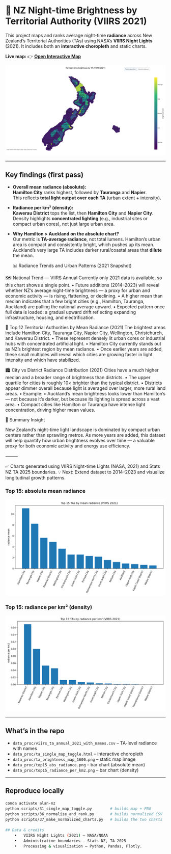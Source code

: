 # 🌃 NZ Night-time Brightness by Territorial Authority (VIIRS 2021)

This project maps and ranks average night-time **radiance** across New Zealand’s Territorial Authorities (TAs) using NASA’s **VIIRS Night Lights** (2021). It includes both an **interactive choropleth** and static charts.

**Live map:** 👉 **[Open Interactive Map](https://vivekr25.github.io/light-nz-alan-health/)**

![Map preview](data_proc/ta_brightness_map_1600.png)

---

## Key findings (first pass)

- **Overall mean radiance (absolute):**  
  **Hamilton City** ranks highest, followed by **Tauranga** and **Napier**.  
  This reflects **total light output over each TA** (urban extent + intensity).

- **Radiance per km² (density):**  
  **Kawerau District** tops the list, then **Hamilton City** and **Napier City**.  
  Density highlights **concentrated lighting** (e.g., industrial sites or compact urban cores), not just large urban area.

- **Why Hamilton > Auckland on the absolute chart?**  
  Our metric is **TA-average radiance**, not total lumens. Hamilton’s urban area is compact and consistently bright, which pushes up its mean. Auckland’s very large TA includes darker rural/coastal areas that **dilute** the mean.

  📊 Radiance Trends and Urban Patterns (2021 Snapshot)

🗺️ National Trend — VIIRS Annual
Currently only 2021 data is available, so this chart shows a single point.
	•	Future additions (2014–2023) will reveal whether NZ’s average night-time brightness — a proxy for urban and economic activity — is rising, flattening, or declining.
	•	A higher mean than median indicates that a few bright cities (e.g., Hamilton, Tauranga, Auckland) are pulling the national average upward.
	•	Expected pattern once full data is loaded: a gradual upward drift reflecting expanding infrastructure, housing, and electrification.

  🌆 Top 12 Territorial Authorities by Mean Radiance (2021)
  The brightest areas include Hamilton City, Tauranga City, Napier City, Wellington, Christchurch, and Kawerau District.
	•	These represent densely lit urban cores or industrial hubs with concentrated artificial light.
	•	Hamilton City currently stands out as NZ’s brightest region by mean radiance.
	•	Once earlier years are added, these small multiples will reveal which cities are growing faster in light intensity and which have stabilized.

  🏙️ City vs District Radiance Distribution (2021)
  Cities have a much higher median and a broader range of brightness than districts.
	•	The upper quartile for cities is roughly 10× brighter than the typical district.
	•	Districts appear dimmer overall because light is averaged over larger, more rural land areas.
	•	Example:
	•	Auckland’s mean brightness looks lower than Hamilton’s — not because it’s darker, but because its lighting is spread across a vast area.
	•	Compact cities like Hamilton or Tauranga have intense light concentration, driving higher mean values.

  🧭 Summary Insight

New Zealand’s night-time light landscape is dominated by compact urban centers rather than sprawling metros.
As more years are added, this dataset will help quantify how urban brightness evolves over time — a valuable proxy for both economic activity and energy use efficiency.

⸻

✅ Charts generated using VIIRS Night-time Lights (NASA, 2021) and Stats NZ TA 2025 boundaries.
💡 Next: Extend dataset to 2014–2023 and visualize longitudinal growth patterns.

### Top 15: absolute mean radiance
![Top 15 by mean radiance](data_proc/top15_abs_radiance.png)

### Top 15: radiance per km² (density)
![Top 15 by radiance per km²](data_proc/top15_radiance_per_km2.png)

---

## What’s in the repo

- `data_proc/viirs_ta_annual_2021_with_names.csv` – TA-level radiance with names  
- `data_proc/ta_single_map_toggle.html` – interactive choropleth  
- `data_proc/ta_brightness_map_1600.png` – static map image  
- `data_proc/top15_abs_radiance.png` – bar chart (absolute mean)  
- `data_proc/top15_radiance_per_km2.png` – bar chart (density)

---

## Reproduce locally

```bash
conda activate alan-nz
python scripts/31_single_map_toggle.py        # builds map + PNG
python scripts/36_normalize_and_rank.py       # builds normalized CSV
python scripts/37_make_normalized_charts.py   # builds the two charts

## Data & credits
	•	VIIRS Night Lights (2021) – NASA/NOAA
	•	Administrative boundaries – Stats NZ, TA 2025
	•	Processing & visualization – Python, Pandas, Plotly.
